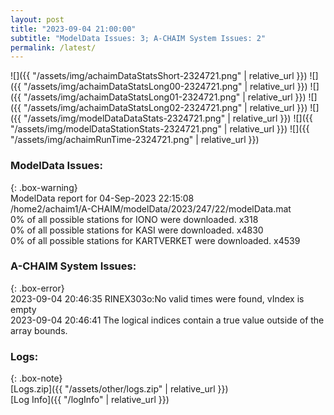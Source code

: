 ```yaml
---
layout: post
title: "2023-09-04 21:00:00"
subtitle: "ModelData Issues: 3; A-CHAIM System Issues: 2"
permalink: /latest/
---
```


![]({{ "/assets/img/achaimDataStatsShort-2324721.png" | relative_url }})
![]({{ "/assets/img/achaimDataStatsLong00-2324721.png" | relative_url }})
![]({{ "/assets/img/achaimDataStatsLong01-2324721.png" | relative_url }})
![]({{ "/assets/img/achaimDataStatsLong02-2324721.png" | relative_url }})
![]({{ "/assets/img/modelDataDataStats-2324721.png" | relative_url }})
![]({{ "/assets/img/modelDataStationStats-2324721.png" | relative_url }})
![]({{ "/assets/img/achaimRunTime-2324721.png" | relative_url }})


### ModelData Issues:  
  
{: .box-warning}  
 ModelData report for 04-Sep-2023 22:15:08   
 /home2/achaim1/A-CHAIM/modelData/2023/247/22/modelData.mat   
 0% of all possible stations for IONO were downloaded. x318   
 0% of all possible stations for KASI were downloaded. x4830   
 0% of all possible stations for KARTVERKET were downloaded. x4539   
  
### A-CHAIM System Issues:  
  
{: .box-error}  
2023-09-04 20:46:35 RINEX303o:No valid times were found, vIndex is empty  
2023-09-04 20:46:41 The logical indices contain a true value outside of the array bounds.  

### Logs:  
  
{: .box-note}  
[Logs.zip]({{ "/assets/other/logs.zip" | relative_url }})  
[Log Info]({{ "/logInfo" | relative_url }})  
